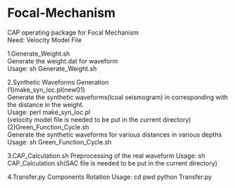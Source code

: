 # Focal-Mechanism

CAP operating package for Focal Mechanism  
Need: Velocity Model File

1.Generate_Weight.sh  
Generate the weight.dat for waveform  
Usage: sh Generate_Weight.sh

2.Synthetic Waveforms Generation  
  (1)make_syn_loc.pl(new01)  
  Generate the synthetic waveforms(lcoal seismogram) in corresponding with the distance in the weight.  
  Usage: perl make_syn_loc.pl <directory of weight.dat> <velocity model file name> <depth>  
    (velocity model file is needed to be put in the current directory)  
  (2)Green_Function_Cycle.sh  
  Generate the synthetic waveforms for various distances in various depths  
  Usage: sh Green_Function_Cycle.sh  

3.CAP_Calculation.sh
Preprocessing of the real waveform
Usage: sh CAP_Calculation.sh(SAC file is needed to be put in the current directory)

4.Transfer.py
Components Rotation
Usage: 
cd <current directory of SAC file>
pwd
python Transfer.py <directory of pwd>
